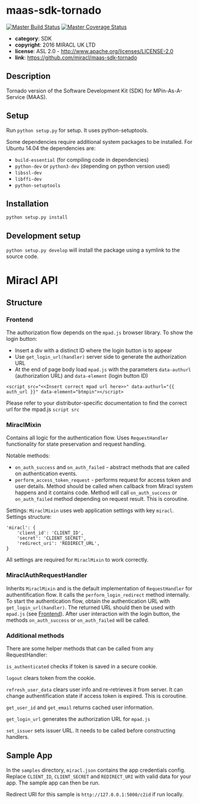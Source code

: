 # maas-sdk-tornado

[![Master Build Status](https://secure.travis-ci.org/miracl/maas-sdk-tornado.png?branch=master)](https://travis-ci.org/miracl/maas-sdk-tornado?branch=master)
[![Master Coverage Status](https://coveralls.io/repos/miracl/maas-sdk-tornado/badge.svg?branch=master&service=github)](https://coveralls.io/github/miracl/maas-sdk-tornado?branch=master)

* **category**:    SDK
* **copyright**:   2016 MIRACL UK LTD
* **license**:     ASL 2.0 - http://www.apache.org/licenses/LICENSE-2.0
* **link**:        https://github.com/miracl/maas-sdk-tornado

## Description

Tornado version of the Software Development Kit (SDK) for MPin-As-A-Service (MAAS).


## Setup

Run `python setup.py` for setup. It uses python-setuptools.

Some dependencies require additional system packages to be installed.
For Ubuntu 14.04 the dependencies are:

* `build-essential` (for compiling code in dependencies)
* `python-dev` or `python3-dev` (depending on python version used)
* `libssl-dev`
* `libffi-dev`
* `python-setuptools`

## Installation

`python setup.py install`

## Development setup

`python setup.py develop` will install the package using a symlink to the source code.

# Miracl API

## Structure

### Frontend

The authorization flow depends on the `mpad.js` browser library. To show the login button:

* Insert a div with a distinct ID where the login button is to appear
* Use `get_login_url(handler)` server side to generate the authorization URL
* At the end of page body load `mpad.js` with the parameters `data-authurl`
(authorization URL) and `data-element` (login button ID)

```
<script src="<<Insert correct mpad url here>>" data-authurl="{{ auth_url }}" data-element="btmpin"></script>
```

Please refer to your distributor-specific documentation to find the correct url for the mpad.js `script src`

### MiraclMixin

Contains all logic for the authentication flow. Uses `RequestHandler`
functionality for state preservation and request handling.

Notable methods:
* `on_auth_success` and `on_auth_failed` - abstract methods that are called
on authentication events.
* `perform_access_token_request` - performs request for access token and user
details. Method should be called when callback from Miracl system happens and
it contains code. Method will call `on_auth_success` or `on_auth_failed`
method depending on request result. This is coroutine.

Settings:
`MiraclMixin` uses web application settings with key `miracl`. Settings
structure:
```
'miracl': {
    'client_id': 'CLIENT_ID',
    'secret': 'CLIENT_SECRET',
    'redirect_uri': 'REDIRECT_URL',
}
```
All settings are required for `MiraclMixin` to work correctly.

### MiraclAuthRequestHandler

Inherits `MiraclMixin` and is the default implementation of `RequestHandler` for
authentification flow. It calls the `perform_login_redirect` method internally.
To start the authentication flow, obtain the authentication URL with
`get_login_url(handler)`. The returned URL should then be used with `mpad.js` (see
[Frontend](#markdown-header-frontend)). After user interaction with the login button, the
methods `on_auth_success` or `on_auth_failed` will be called.

### Additional methods

There are some helper methods that can be called from any RequestHandler:

`is_authenticated` checks if token is saved in a secure cookie.

`logout` clears token from the cookie.

`refresh_user_data` clears user info and re-retrieves it from server. It can
change authentification state if access token is expired. This is coroutine.

`get_user_id` and `get_email` returns cached user information.

`get_login_url` generates the authorization URL for `mpad.js`

`set_issuer` sets issuer URL. It needs to be called before constructing
handlers.

## Sample App

In the `samples` directory, `miracl.json` contains the app credentials config. Replace `CLIENT_ID`, `CLIENT_SECRET` and `REDIRECT_URI` with valid data for your app. The sample app can then be run.

Redirect URI for this sample is `http://127.0.0.1:5000/c2id` if run locally.
